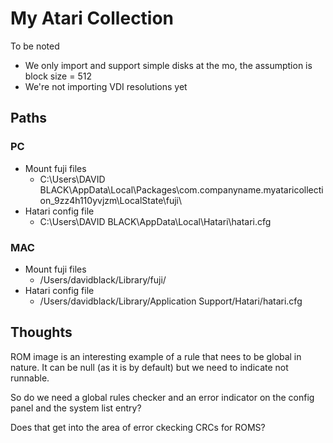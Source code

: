 # My Atari Collection

To be noted
- We only import and support simple disks at the mo, the assumption is block size = 512
- We're not importing VDI resolutions yet

## Paths

### PC
- Mount fuji files
    - C:\Users\DAVID BLACK\AppData\Local\Packages\com.companyname.myataricollection_9zz4h110yvjzm\LocalState\fuji\
- Hatari config file
  - C:\Users\DAVID BLACK\AppData\Local\Hatari\hatari.cfg

### MAC
- Mount fuji files
  - /Users/davidblack/Library/fuji/
- Hatari config file
  - /Users/davidblack/Library/Application Support/Hatari/hatari.cfg


## Thoughts

ROM image is an interesting example of a rule that nees to be global in nature. It 
can be null (as it is by default) but we need to indicate not runnable.

So do we need a global rules checker and an error indicator on the config panel and
the system list entry?

Does that get into the area of error ckecking CRCs for ROMS?



